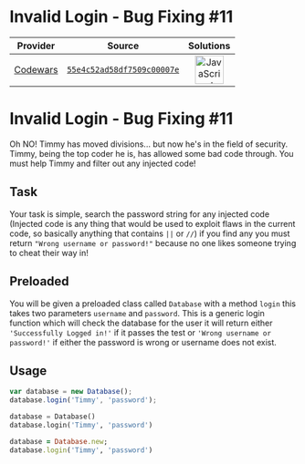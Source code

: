 [_metadata_:generated]: - "true"

# Invalid Login - Bug Fixing #11

<!-- INFO TABLE BEGIN -->

| Provider                                        | Source                                                                               | Solutions                                                                                                                                                    |
| :---------------------------------------------: | :----------------------------------------------------------------------------------: | :----------------------------------------------------------------------------------------------------------------------------------------------------------: |
| [Codewars](../../../docs/providers/Codewars.md) | [`55e4c52ad58df7509c00007e`](https://www.codewars.com/kata/55e4c52ad58df7509c00007e) | [<img src="https://res.cloudinary.com/rascaltwo/image/upload/v1631924076/javascript_ehszr7.svg" alt="JavaScript" title="JavaScript" width="50" />](solve.js) |

<!-- INFO TABLE END -->

# Invalid Login - Bug Fixing #11

Oh NO! Timmy has moved divisions... but now he's in the field of security. Timmy, being the top coder he is, has allowed some bad code through. You must help Timmy and filter out any injected code!

## Task

Your task is simple, search the password string for any injected code (Injected code is any thing that would be used to exploit flaws in the current code, so basically anything that contains `||` or `//`) if you find any you must return `"Wrong username or password!"` because no one likes someone trying to cheat their way in!


## Preloaded

You will be given a preloaded class called `Database` with a method `login` this takes two parameters `username` and `password`. This is a generic login function which will check the database for the user it will return either `'Successfully Logged in!'` if it passes the test or `'Wrong username or password!'` if either the password is wrong or username does not exist.


## Usage

```javascript
var database = new Database();
database.login('Timmy', 'password');
```
```python
database = Database()
database.login('Timmy', 'password')
```
```ruby
database = Database.new;
database.login('Timmy', 'password')
```
